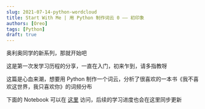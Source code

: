 ```yaml
---
slug: 2021-07-14-python-wordcloud
title: Start With Me | 用 Python 制作词云 0 —— 初印象
authors: [Oreo]
tags: [Python]
draft: true
---
```


奥利奥同学的新系列，那就开始吧

这是第一次发学习历程的分享，一直在入门，初来乍到，请多指教呀

这篇是心血来潮，想要用 Python 制作一个词云，分析了很喜欢的一本书《我不喜欢这世界，我只喜欢你》的词频分布

下面的 Notebook 可以在 [这里](https://github.com/Oreoxmt/Start-with-Me/tree/master/Python-%E8%AF%8D%E4%BA%91) 访问，后续的学习进度也会在这里同步更新

<!--<iframe src="https://nbviewer.jupyter.org/github/Oreoxmt/Start-With-Me/blob/master/Python-%E8%AF%8D%E4%BA%91/Python%E8%AF%8D%E4%BA%910-%E5%88%9D%E5%8D%B0%E8%B1%A1.ipynb" width="100%" height="2000" style="border:none;"></iframe>
-->
